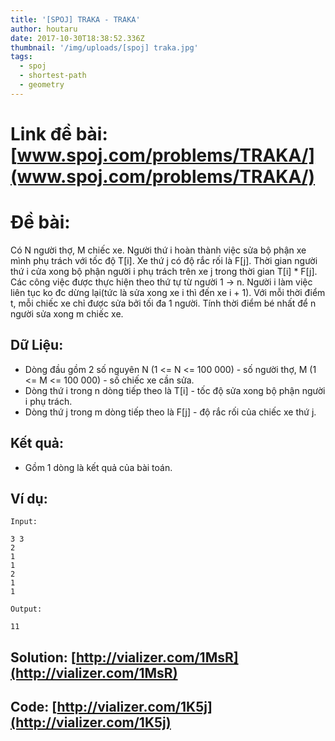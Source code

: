 ```yaml
---
title: '[SPOJ] TRAKA - TRAKA'
author: houtaru
date: 2017-10-30T18:38:52.336Z
thumbnail: '/img/uploads/[spoj] traka.jpg'
tags:
  - spoj
  - shortest-path
  - geometry
---
```

# Link đề bài: [www.spoj.com/problems/TRAKA/](www.spoj.com/problems/TRAKA/)

# Đề bài:

Có N người thợ, M chiếc xe. Người thứ i hoàn thành việc sửa bộ phận xe mình phụ trách với tốc độ T[i]. Xe thứ j có độ rắc rối là F[j]. Thời gian người thứ i cửa xong bộ phận người i phụ trách trên xe j trong thời gian T[i] * F[j]. Các công việc được thực hiện theo thứ tự từ người 1 -> n. Người i làm việc liên tục ko đc dừng lại(tức là sửa xong xe i thì đến xe i + 1). Với mỗi thời điểm t, mỗi chiếc xe chỉ được sửa bởi tối đa 1 người. Tính thời điểm bé nhất để n người sửa xong m chiếc xe.

## Dữ Liệu:

- Dòng đầu gồm 2 số nguyên N (1 <= N <= 100 000) - số người thợ, M (1 <= M <= 100 000) - số chiếc xe cần sửa.
- Dòng thứ i trong n dòng tiếp theo là T[i] - tốc độ sửa xong bộ phận người i phụ trách.
- Dòng thứ j trong m dòng tiếp theo là F[j] - độ rắc rối của chiếc xe thứ j.

## Kết quả:

- Gồm 1 dòng là kết quả của bài toán.

## Ví dụ:

```
Input:

3 3
2
1
1
2
1
1

Output:

11
```

## Solution: [http://vializer.com/1MsR](http://vializer.com/1MsR)

## Code: [http://vializer.com/1K5j](http://vializer.com/1K5j)
